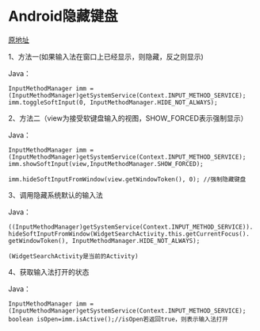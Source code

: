 # Android隐藏键盘

<!-- create time: 2014-09-08 23:26:53  -->

[原地址](http://blog.csdn.net/h7870181/article/details/8332991)

1、方法一(如果输入法在窗口上已经显示，则隐藏，反之则显示)

Java：
    
    InputMethodManager imm = (InputMethodManager)getSystemService(Context.INPUT_METHOD_SERVICE);
    imm.toggleSoftInput(0, InputMethodManager.HIDE_NOT_ALWAYS);
    
2、方法二（view为接受软键盘输入的视图，SHOW_FORCED表示强制显示）

Java：

    InputMethodManager imm = (InputMethodManager)getSystemService(Context.INPUT_METHOD_SERVICE);
    imm.showSoftInput(view,InputMethodManager.SHOW_FORCED);
    
    imm.hideSoftInputFromWindow(view.getWindowToken(), 0); //强制隐藏键盘
    
3、调用隐藏系统默认的输入法

Java：

    ((InputMethodManager)getSystemService(Context.INPUT_METHOD_SERVICE)).
    hideSoftInputFromWindow(WidgetSearchActivity.this.getCurrentFocus().
    getWindowToken(), InputMethodManager.HIDE_NOT_ALWAYS);  
    
    (WidgetSearchActivity是当前的Activity)
    
4、获取输入法打开的状态

Java：

    InputMethodManager imm = (InputMethodManager)getSystemService(Context.INPUT_METHOD_SERVICE);
    boolean isOpen=imm.isActive();//isOpen若返回true，则表示输入法打开
